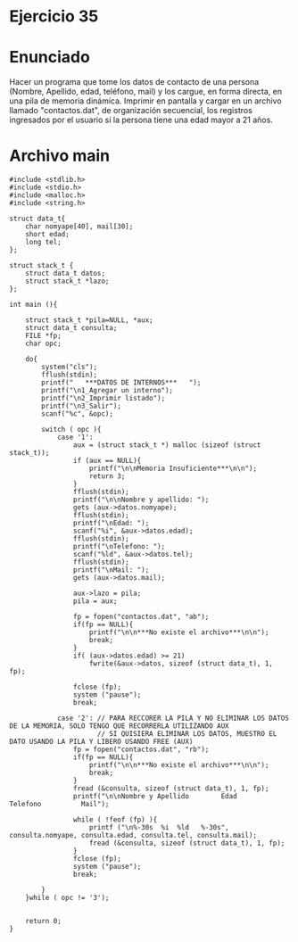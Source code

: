 # Ejercicio 35

# Enunciado
Hacer un programa que tome los datos de contacto de una persona (Nombre, Apellido, edad, teléfono, mail) y los cargue, 
en forma directa, en una pila de memoria dinámica. Imprimir en pantalla y cargar en un archivo llamado "contactos.dat", 
de organización secuencial, los registros ingresados por el usuario si la persona tiene una edad mayor a 21 años.

# Archivo main
```
#include <stdlib.h>
#include <stdio.h>
#include <malloc.h>
#include <string.h>

struct data_t{
	char nomyape[40], mail[30];
	short edad;
	long tel;
};

struct stack_t {
	struct data_t datos;
	struct stack_t *lazo;
};

int main (){

	struct stack_t *pila=NULL, *aux;
	struct data_t consulta;
	FILE *fp;
	char opc;

	do{
		system("cls");
		fflush(stdin);
		printf("   ***DATOS DE INTERNOS***   ");
		printf("\n1_Agregar un interno");
		printf("\n2_Imprimir listado");
		printf("\n3_Salir");
        scanf("%c", &opc);

		switch ( opc ){
		    case '1':
	    		aux = (struct stack_t *) malloc (sizeof (struct stack_t));
		    	if (aux == NULL){
		    		printf("\n\nMemoria Insuficiente***\n\n");
		    		return 3;
		    	}
		   		fflush(stdin);
		   		printf("\n\nNombre y apellido: ");
		   		gets (aux->datos.nomyape);
		   		fflush(stdin);
		   		printf("\nEdad: ");
		   		scanf("%i", &aux->datos.edad);
	    		fflush(stdin);
	    		printf("\nTelefono: ");
	    	    scanf("%ld", &aux->datos.tel);
		    	fflush(stdin);
		   		printf("\nMail: ");
		   		gets (aux->datos.mail);

		   		aux->lazo = pila;
		   		pila = aux;

		   		fp = fopen("contactos.dat", "ab");
		   		if(fp == NULL){
		       	   	printf("\n\n***No existe el archivo***\n\n");
		   	   	   	break;
		       	}
		    	if( (aux->datos.edad) >= 21)
		    		fwrite(&aux->datos, sizeof (struct data_t), 1, fp);

		    	fclose (fp);
		    	system ("pause");
		    	break;

		    case '2': // PARA RECCORER LA PILA Y NO ELIMINAR LOS DATOS DE LA MEMORIA, SOLO TENGO QUE RECORRERLA UTILIZANDO AUX
		    	      // SI QUISIERA ELIMINAR LOS DATOS, MUESTRO EL DATO USANDO LA PILA Y LIBERO USANDO FREE (AUX)
		    	fp = fopen("contactos.dat", "rb");
		    	if(fp == NULL){
		      	   	printf("\n\n***No existe el archivo***\n\n");
		   	   	   	break;
		       	}
		 		fread (&consulta, sizeof (struct data_t), 1, fp);
		 		printf("\n\nNombre y Apellido        Edad       Telefono          Mail");

		 		while ( !feof (fp) ){
		 			printf ("\n%-30s  %i  %ld   %-30s", consulta.nomyape, consulta.edad, consulta.tel, consulta.mail);
		 			fread (&consulta, sizeof (struct data_t), 1, fp);
		 		}
		    	fclose (fp);
		    	system ("pause");
		    	break;

		}
	}while ( opc != '3');


    return 0;
}

```
